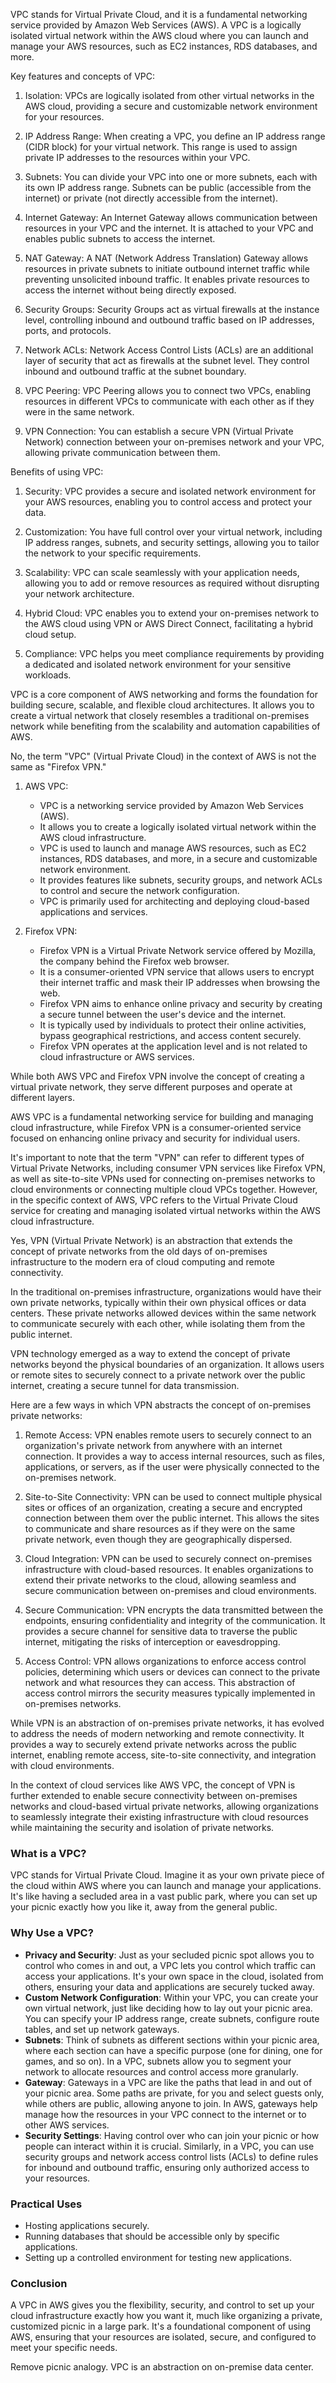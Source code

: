 VPC stands for Virtual Private Cloud, and it is a fundamental networking service provided by Amazon Web Services (AWS). A VPC is a logically isolated virtual network within the AWS cloud where you can launch and manage your AWS resources, such as EC2 instances, RDS databases, and more.

Key features and concepts of VPC:

1. Isolation: VPCs are logically isolated from other virtual networks in the AWS cloud, providing a secure and customizable network environment for your resources.

2. IP Address Range: When creating a VPC, you define an IP address range (CIDR block) for your virtual network. This range is used to assign private IP addresses to the resources within your VPC.

3. Subnets: You can divide your VPC into one or more subnets, each with its own IP address range. Subnets can be public (accessible from the internet) or private (not directly accessible from the internet).

4. Internet Gateway: An Internet Gateway allows communication between resources in your VPC and the internet. It is attached to your VPC and enables public subnets to access the internet.

5. NAT Gateway: A NAT (Network Address Translation) Gateway allows resources in private subnets to initiate outbound internet traffic while preventing unsolicited inbound traffic. It enables private resources to access the internet without being directly exposed.

6. Security Groups: Security Groups act as virtual firewalls at the instance level, controlling inbound and outbound traffic based on IP addresses, ports, and protocols.

7. Network ACLs: Network Access Control Lists (ACLs) are an additional layer of security that act as firewalls at the subnet level. They control inbound and outbound traffic at the subnet boundary.

8. VPC Peering: VPC Peering allows you to connect two VPCs, enabling resources in different VPCs to communicate with each other as if they were in the same network.

9. VPN Connection: You can establish a secure VPN (Virtual Private Network) connection between your on-premises network and your VPC, allowing private communication between them.

Benefits of using VPC:

1. Security: VPC provides a secure and isolated network environment for your AWS resources, enabling you to control access and protect your data.

2. Customization: You have full control over your virtual network, including IP address ranges, subnets, and security settings, allowing you to tailor the network to your specific requirements.

3. Scalability: VPC can scale seamlessly with your application needs, allowing you to add or remove resources as required without disrupting your network architecture.

4. Hybrid Cloud: VPC enables you to extend your on-premises network to the AWS cloud using VPN or AWS Direct Connect, facilitating a hybrid cloud setup.

5. Compliance: VPC helps you meet compliance requirements by providing a dedicated and isolated network environment for your sensitive workloads.

VPC is a core component of AWS networking and forms the foundation for building secure, scalable, and flexible cloud architectures. It allows you to create a virtual network that closely resembles a traditional on-premises network while benefiting from the scalability and automation capabilities of AWS.

No, the term "VPC" (Virtual Private Cloud) in the context of AWS is not the same as "Firefox VPN."

1. AWS VPC:

   - VPC is a networking service provided by Amazon Web Services (AWS).
   - It allows you to create a logically isolated virtual network within the AWS cloud infrastructure.
   - VPC is used to launch and manage AWS resources, such as EC2 instances, RDS databases, and more, in a secure and customizable network environment.
   - It provides features like subnets, security groups, and network ACLs to control and secure the network configuration.
   - VPC is primarily used for architecting and deploying cloud-based applications and services.

2. Firefox VPN:
   - Firefox VPN is a Virtual Private Network service offered by Mozilla, the company behind the Firefox web browser.
   - It is a consumer-oriented VPN service that allows users to encrypt their internet traffic and mask their IP addresses when browsing the web.
   - Firefox VPN aims to enhance online privacy and security by creating a secure tunnel between the user's device and the internet.
   - It is typically used by individuals to protect their online activities, bypass geographical restrictions, and access content securely.
   - Firefox VPN operates at the application level and is not related to cloud infrastructure or AWS services.

While both AWS VPC and Firefox VPN involve the concept of creating a virtual private network, they serve different purposes and operate at different layers.

AWS VPC is a fundamental networking service for building and managing cloud infrastructure, while Firefox VPN is a consumer-oriented service focused on enhancing online privacy and security for individual users.

It's important to note that the term "VPN" can refer to different types of Virtual Private Networks, including consumer VPN services like Firefox VPN, as well as site-to-site VPNs used for connecting on-premises networks to cloud environments or connecting multiple cloud VPCs together. However, in the specific context of AWS, VPC refers to the Virtual Private Cloud service for creating and managing isolated virtual networks within the AWS cloud infrastructure.

Yes, VPN (Virtual Private Network) is an abstraction that extends the concept of private networks from the old days of on-premises infrastructure to the modern era of cloud computing and remote connectivity.

In the traditional on-premises infrastructure, organizations would have their own private networks, typically within their own physical offices or data centers. These private networks allowed devices within the same network to communicate securely with each other, while isolating them from the public internet.

VPN technology emerged as a way to extend the concept of private networks beyond the physical boundaries of an organization. It allows users or remote sites to securely connect to a private network over the public internet, creating a secure tunnel for data transmission.

Here are a few ways in which VPN abstracts the concept of on-premises private networks:

1. Remote Access: VPN enables remote users to securely connect to an organization's private network from anywhere with an internet connection. It provides a way to access internal resources, such as files, applications, or servers, as if the user were physically connected to the on-premises network.

2. Site-to-Site Connectivity: VPN can be used to connect multiple physical sites or offices of an organization, creating a secure and encrypted connection between them over the public internet. This allows the sites to communicate and share resources as if they were on the same private network, even though they are geographically dispersed.

3. Cloud Integration: VPN can be used to securely connect on-premises infrastructure with cloud-based resources. It enables organizations to extend their private networks to the cloud, allowing seamless and secure communication between on-premises and cloud environments.

4. Secure Communication: VPN encrypts the data transmitted between the endpoints, ensuring confidentiality and integrity of the communication. It provides a secure channel for sensitive data to traverse the public internet, mitigating the risks of interception or eavesdropping.

5. Access Control: VPN allows organizations to enforce access control policies, determining which users or devices can connect to the private network and what resources they can access. This abstraction of access control mirrors the security measures typically implemented in on-premises networks.

While VPN is an abstraction of on-premises private networks, it has evolved to address the needs of modern networking and remote connectivity. It provides a way to securely extend private networks across the public internet, enabling remote access, site-to-site connectivity, and integration with cloud environments.

In the context of cloud services like AWS VPC, the concept of VPN is further extended to enable secure connectivity between on-premises networks and cloud-based virtual private networks, allowing organizations to seamlessly integrate their existing infrastructure with cloud resources while maintaining the security and isolation of private networks.

### What is a VPC?

VPC stands for Virtual Private Cloud. Imagine it as your own private piece of the cloud within AWS where you can launch and manage your applications. It's like having a secluded area in a vast public park, where you can set up your picnic exactly how you like it, away from the general public.

### Why Use a VPC?

- **Privacy and Security**: Just as your secluded picnic spot allows you to control who comes in and out, a VPC lets you control which traffic can access your applications. It's your own space in the cloud, isolated from others, ensuring your data and applications are securely tucked away.
- **Custom Network Configuration**: Within your VPC, you can create your own virtual network, just like deciding how to lay out your picnic area. You can specify your IP address range, create subnets, configure route tables, and set up network gateways.
- **Subnets**: Think of subnets as different sections within your picnic area, where each section can have a specific purpose (one for dining, one for games, and so on). In a VPC, subnets allow you to segment your network to allocate resources and control access more granularly.
- **Gateway**: Gateways in a VPC are like the paths that lead in and out of your picnic area. Some paths are private, for you and select guests only, while others are public, allowing anyone to join. In AWS, gateways help manage how the resources in your VPC connect to the internet or to other AWS services.
- **Security Settings**: Having control over who can join your picnic or how people can interact within it is crucial. Similarly, in a VPC, you can use security groups and network access control lists (ACLs) to define rules for inbound and outbound traffic, ensuring only authorized access to your resources.

### Practical Uses

- Hosting applications securely.
- Running databases that should be accessible only by specific applications.
- Setting up a controlled environment for testing new applications.

### Conclusion

A VPC in AWS gives you the flexibility, security, and control to set up your cloud infrastructure exactly how you want it, much like organizing a private, customized picnic in a large park. It's a foundational component of using AWS, ensuring that your resources are isolated, secure, and configured to meet your specific needs.

Remove picnic analogy. VPC is an abstraction on on-premise data center.
